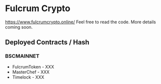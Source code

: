 # Fulcrum Crypto

https://www.fulcrumcrypto.online/ Feel free to read the code. More details coming soon.

## Deployed Contracts / Hash

### BSCMAINNET

- FulcrumToken - XXX
- MasterChef - XXX
- Timelock - XXX

